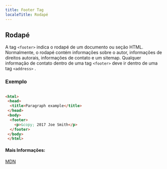 ```yaml
---
title: Footer Tag
localeTitle: Rodapé
---
```

## Rodapé

A tag `<footer>` indica o rodapé de um documento ou seção HTML. Normalmente, o rodapé contém informações sobre o autor, informações de direitos autorais, informações de contato e um sitemap. Qualquer informação de contato dentro de uma tag `<footer>` deve ir dentro de uma tag `<address>` .

### Exemplo

```html

<html> 
 <head> 
  <title>Paragraph example</title> 
 </head> 
 <body> 
  <footer> 
    <p>&copy; 2017 Joe Smith</p> 
  </footer> 
 </body> 
 </html> 
```

#### Mais Informações:

[MDN](https://developer.mozilla.org/en-US/docs/Web/HTML/Element/footer)